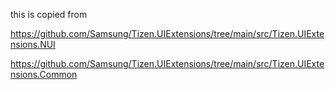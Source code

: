this is copied from

https://github.com/Samsung/Tizen.UIExtensions/tree/main/src/Tizen.UIExtensions.NUI

https://github.com/Samsung/Tizen.UIExtensions/tree/main/src/Tizen.UIExtensions.Common